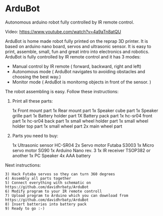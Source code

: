 ArduBot
=======

Autonomous arduino robot fully controlled by IR remote control.

Video: https://www.youtube.com/watch?v=4a9aTn8atQU

ArduBot is home made robot fully printed on the reprap 3D printer. It is based on arduino nano board, servos and ultrasonic sensor. It is easy to print, assemble, small, fun and great intro into electronics and robotics.
ArduBot is fully controlled by IR remote control and it has 3 modes:
- Manual control by IR remote ( forward, backward, right and left)
- Autonomous mode ( ArduBot navigates to avoiding obstacles and choosing the best way.)
- Monitor mode ( ArduBot is monitorng objects in front of the sensor. )


The robot assembling is easy. Follow these instructions:

1) Print all these parts:

	1x Front mount part
	1x Rear mount part
	1x Speaker cube part
	1x Speaker grille part
	1x Battery holder part
	1X Battery pack part
	1x hc-sr04 front part
	1x hc-sr04 back part
	1x small wheel holder part
	1x small wheel holder top part
	1x small wheel part
	2x main wheel part

2) Parts you need to buy:

	1x Ultrasonic sensor HC-SR04
	2x Servo motor Futaba S3003
	1x Micro servo motor SG90
	1x Arduino Nano rev. 3
	1x IR receiver TSOP382 or another
	1x PC Speaker
	4x AAA battery

Next instructions:

	3) Hack Futaba servos so they can turn 360 degrees
	4) Assembly all parts together
	5) Connect everything with schematic on https://github.com/davidhrbaty/ArduBot
	6) Modify program to your IR remote controll
	7) Upload program to Arduino which you can download from https://github.com/davidhrbaty/ArduBot
	8) Insert batteries into battery pack
	9) Ready to go :-)


